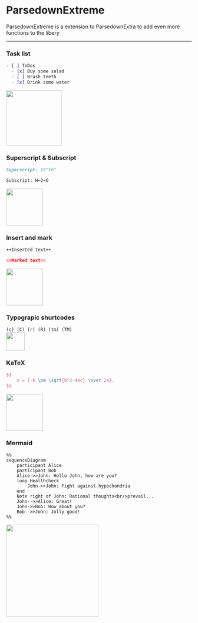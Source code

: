 # ParsedownExtreme

ParsedownExtreme is a extension to ParsedownExtra to add even more functions to the libery

---

### Task list

```markdown
- [ ] ToDos
  - [x] Buy some salad
  - [ ] Brush teeth
  - [x] Drink some water
```  

<img src='https://github.com/BenjaminHoegh/ParsedownExtreme/blob/master/docs/img/tasklist.png' height='150px'>


### Superscript & Subscript
```markdown
Superscript: 19^th^

Subscript: H~2~O
```  
<img src='https://github.com/BenjaminHoegh/ParsedownExtreme/blob/master/docs/img/supandsub.png' height='100px'>


### Insert and mark
```markdown
++Inserted text++

==Marked text==
```  
<img src='https://github.com/BenjaminHoegh/ParsedownExtreme/blob/master/docs/img/insertandmark.png' height='100px'>




### Typograpic shurtcodes
`(c) (C) (r) (R) (tm) (TM)`  
<img src='https://github.com/BenjaminHoegh/ParsedownExtreme/blob/master/docs/img/typography.png' height='50px'>

### KaTeX

```Latex
$$
    x = {-b \pm \sqrt{b^2-4ac} \over 2a}.
$$
```
<img src='https://github.com/BenjaminHoegh/ParsedownExtreme/blob/master/docs/img/katex.png' height='100px'>


### Mermaid
```Mermaid
%%
sequenceDiagram
    participant Alice
    participant Bob
    Alice->>John: Hello John, how are you?
    loop Healthcheck
        John->>John: Fight against hypochondria
    end
    Note right of John: Rational thoughts<br/>prevail...
    John-->>Alice: Great!
    John->>Bob: How about you?
    Bob-->>John: Jolly good!
%%
```  
<img src='https://github.com/BenjaminHoegh/ParsedownExtreme/blob/master/docs/img/mermaid.png' height='250px'>
